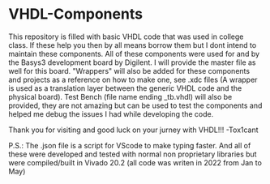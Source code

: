 # VHDL-Components

This repository is filled with basic VHDL code that was used in college class.
If these help you then by all means borrow them but I dont intend to maintain these components.
All of these components were used for and by the Basys3 development board by Digilent. I will provide the master file as well for this board.
"Wrappers" will also be added for these components and projects as a reference on how to make one, see .xdc files (A wrapper is used as a translation layer between the generic VHDL code and the physical board).
Test Bench (file name ending _tb.vhdl) will also be provided, they are not amazing but can be used to test the components and helped me debug the issues I had while developing the code.

Thank you for visiting and good luck on your jurney with VHDL!!!
-Tox1cant

P.S.: The .json file is a script for VScode to make typing faster. And all of these were developed and tested with normal non proprietary libraries but were compiled/built in Vivado 20.2 (all code was writen in 2022 from Jan to May)
